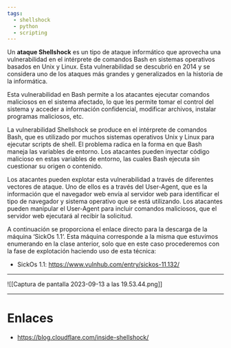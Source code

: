 ```yaml
---
tags:
  - shellshock
  - python
  - scripting
---
```

Un **ataque Shellshock** es un tipo de ataque informático que aprovecha una vulnerabilidad en el intérprete de comandos Bash en sistemas operativos basados en Unix y Linux. Esta vulnerabilidad se descubrió en 2014 y se considera uno de los ataques más grandes y generalizados en la historia de la informática.

Esta vulnerabilidad en Bash permite a los atacantes ejecutar comandos maliciosos en el sistema afectado, lo que les permite tomar el control del sistema y acceder a información confidencial, modificar archivos, instalar programas maliciosos, etc.

La vulnerabilidad Shellshock se produce en el intérprete de comandos Bash, que es utilizado por muchos sistemas operativos Unix y Linux para ejecutar scripts de shell. El problema radica en la forma en que Bash maneja las variables de entorno. Los atacantes pueden inyectar código malicioso en estas variables de entorno, las cuales Bash ejecuta sin cuestionar su origen o contenido.

Los atacantes pueden explotar esta vulnerabilidad a través de diferentes vectores de ataque. Uno de ellos es a través del User-Agent, que es la información que el navegador web envía al servidor web para identificar el tipo de navegador y sistema operativo que se está utilizando. Los atacantes pueden manipular el User-Agent para incluir comandos maliciosos, que el servidor web ejecutará al recibir la solicitud.

A continuación se proporciona el enlace directo para la descarga de la máquina ‘SickOs 1.1‘. Esta máquina corresponde a la misma que estuvimos enumerando en la clase anterior, solo que en este caso procederemos con la fase de explotación haciendo uso de esta técnica:
- SickOs 1.1: https://www.vulnhub.com/entry/sickos-11,132/

----
![[Captura de pantalla 2023-09-13 a las 19.53.44.png]]

-----
# Enlaces
- https://blog.cloudflare.com/inside-shellshock/